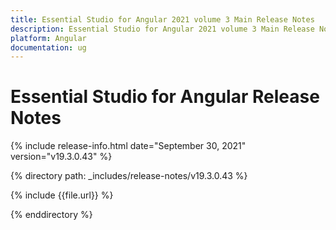 ```yaml
---
title: Essential Studio for Angular 2021 volume 3 Main Release Notes  
description: Essential Studio for Angular 2021 volume 3 Main Release Notes  
platform: Angular
documentation: ug
---
```


# Essential Studio for Angular  Release Notes  

{% include release-info.html date="September 30, 2021"  version="v19.3.0.43" %} 


{% directory path: _includes/release-notes/v19.3.0.43 %}

{% include {{file.url}} %}

{% enddirectory %}